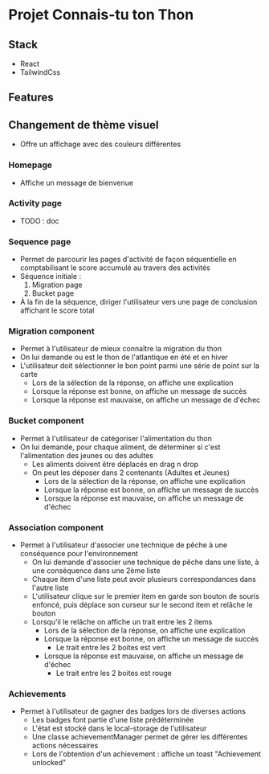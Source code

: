 # Projet Connais-tu ton Thon

## Stack
- React
- TailwindCss

## Features
## Changement de thème visuel
- Offre un affichage avec des couleurs différentes

### Homepage
- Affiche un message de bienvenue

### Activity page
- TODO : doc

### Sequence page
- Permet de parcourir les pages d'activité de façon séquentielle en comptabilisant le score accumulé au travers des activités
- Séquence initiale : 
  1. Migration page
  2. Bucket page
- À la fin de la séquence, diriger l'utilisateur vers une page de conclusion affichant le score total

### Migration component
- Permet à l'utilisateur de mieux connaître la migration du thon
- On lui demande ou est le thon de l'atlantique en été et en hiver
- L'utilisateur doit sélectionner le bon point parmi une série de point sur la carte
  - Lors de la sélection de la réponse, on affiche une explication
  - Lorsque la réponse est bonne, on affiche un message de succès
  - Lorsque la réponse est mauvaise, on affiche un message de d'échec

### Bucket component
- Permet à l'utilisateur de catégoriser l'alimentation du thon
- On lui demande, pour chaque aliment, de déterminer si c'est l'alimentation des jeunes ou des adultes
  - Les aliments doivent être déplacés en drag n drop
  - On peut les déposer dans 2 contenants (Adultes et Jeunes)
    - Lors de la sélection de la réponse, on affiche une explication
    - Lorsque la réponse est bonne, on affiche un message de succès
    - Lorsque la réponse est mauvaise, on affiche un message de d'échec

### Association component
- Permet à l'utilisateur d'associer une technique de pêche à une conséquence pour l'environnement
  - On lui demande d'associer une technique de pêche dans une liste, à une conséquence dans une 2ème liste
  - Chaque item d'une liste peut avoir plusieurs correspondances dans l'autre liste
  - L'utilisateur clique sur le premier item en garde son bouton de souris enfoncé, puis déplace son curseur sur le second item et relâche le bouton
  - Lorsqu'il le relâche on affiche un trait entre les 2 items
    - Lors de la sélection de la réponse, on affiche une explication
    - Lorsque la réponse est bonne, on affiche un message de succès
      - Le trait entre les 2 boites est vert
    - Lorsque la réponse est mauvaise, on affiche un message de d'échec
      - Le trait entre les 2 boites est rouge

### Achievements
- Permet à l'utilisateur de gagner des badges lors de diverses actions
  - Les badges font partie d'une liste prédéterminée
  - L'état est stocké dans le local-storage de l'utilisateur
  - Une classe achievementManager permet de gérer les différentes actions nécessaires
  - Lors de l'obtention d'un achievement : affiche un toast "Achievement unlocked"
